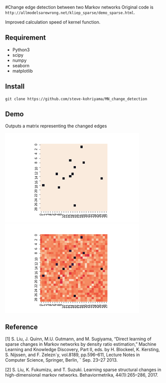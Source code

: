 #Change edge detection between two Markov networks
Original code is `http://allmodelsarewrong.net/kliep_sparse/demo_sparse.html`.

Improved calculation speed of kernel function.

## Requirement
+ Python3
+ scipy
+ numpy
+ seaborn
+ matplotlib

## Install
`git clone https://github.com/steve-kohriyama/MN_change_detection`

## Demo
Outputs a matrix representing the changed edges

![demo](https://github.com/steve-kohriyama/MN_change_detection/blob/images/ground_truth.png)
![demo](https://github.com/steve-kohriyama/MN_change_detection/blob/images/KLIEP.png)

## Reference
[1] S. Liu, J. Quinn, M.U. Gutmann, and M. Sugiyama, “Direct learning of sparse changes in Markov networks by density ratio estimation,” Machine Learning and Knowledge Discovery, Part II, eds. by H. Blockeel, K. Kersting, S. Nijssen, and F. Zelezn´y, vol.8189, pp.596–611, Lecture Notes in Computer Science, Springer, Berlin, ˘ Sep. 23–27 2013.

[2] S. Liu, K. Fukumizu, and T. Suzuki. Learning sparse structural changes in high-dimensional markov networks. Behaviormetrika, 44(1):265–286, 2017.
